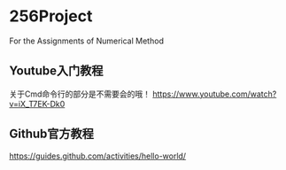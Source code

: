 # 256Project
For the Assignments of Numerical Method

## Youtube入门教程
关于Cmd命令行的部分是不需要会的哦！
https://www.youtube.com/watch?v=iX_T7EK-Dk0

## Github官方教程
https://guides.github.com/activities/hello-world/
